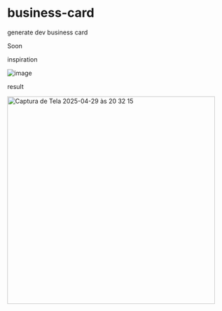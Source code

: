 # business-card
generate dev business card

Soon

inspiration

![image](https://github.com/user-attachments/assets/dfafc2e6-8fc5-4a45-8f22-76ed1528f57b)

result

<img width="474" alt="Captura de Tela 2025-04-29 às 20 32 15" src="https://github.com/user-attachments/assets/ac36634b-24e7-4092-adee-03ea2e63cd9d" />



